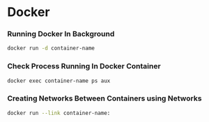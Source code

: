 # Docker

### Running Docker In Background
```bash
docker run -d container-name
```    

### Check Process Running In Docker Container
```bash
docker exec container-name ps aux
```

### Creating Networks Between Containers using Networks
```bash
docker run --link container-name:
```
